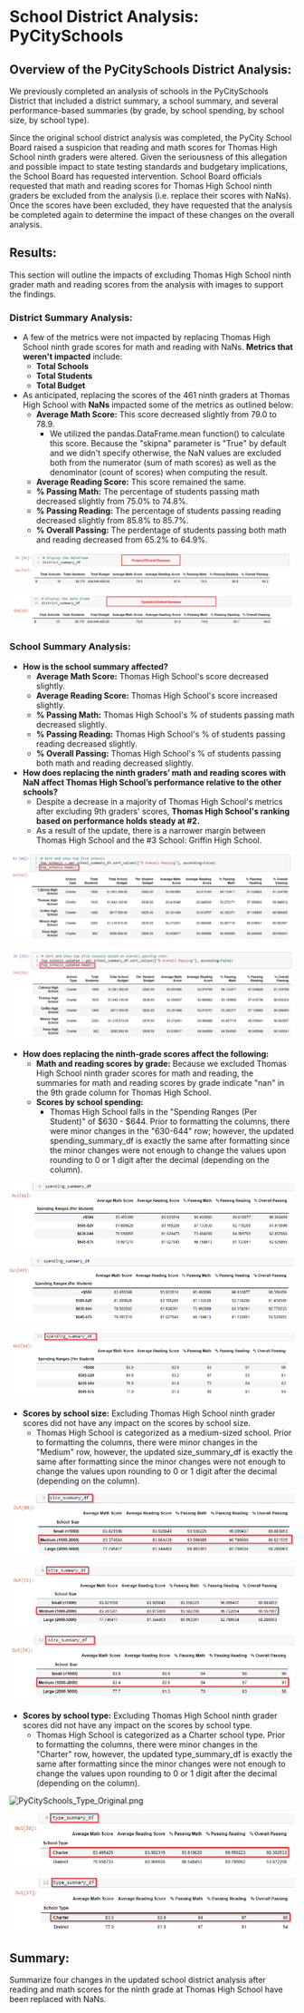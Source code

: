 # School District Analysis: PyCitySchools

## Overview of the PyCitySchools District Analysis: 

We previously completed an analysis of schools in the PyCitySchools District that included a district summary, a school summary, and several performance-based summaries (by grade, by school spending, by school size, by school type). 

Since the original school district analysis was completed, the PyCity School Board raised a suspicion that reading and math scores for Thomas High School ninth graders were altered. Given the seriousness of this allegation and possible impact to state testing standards and budgetary implications, the School Board has requested intervention. School Board officials requested that math and reading scores for Thomas High School ninth graders be excluded from the analysis (i.e. replace their scores with NaNs). Once the scores have been excluded, they have requested that the analysis be completed again to determine the impact of these changes on the overall analysis.  

## Results: 
This section will outline the impacts of excluding Thomas High School ninth grader math and reading scores from the analysis with images to support the findings. 

### District Summary Analysis:
  - A few of the metrics were not impacted by replacing Thomas High School ninth grade scores for math and reading with NaNs. **Metrics that weren't impacted** include: 
    - **Total Schools**
    - **Total Students**
    - **Total Budget**
  - As anticipated, replacing the scores of the 461 ninth graders at Thomas High School with **NaNs** impacted some of the metrics as outlined below: 
    - **Average Math Score:** This score decreased slightly from 79.0 to 78.9. 
      - We utilized the pandas.DataFrame.mean function() to calculate this score. Because the "skipna" parameter is "True" by default and we didn't specify otherwise, the NaN values are excluded both from the numerator (sum of math scores) as well as the denominator (count of scores) when computing the result.     
    - **Average Reading Score:** This score remained the same.
    - **% Passing Math:** The percentage of students passing math decreased slightly from 75.0% to 74.8%.
    - **% Passing Reading:** The percentage of students passing reading decreased slightly from 85.8% to 85.7%. 
    - **% Overall Passing:** The perdentage of students passing both math and reading decreased from 65.2% to 64.9%. 


![PyCitySchools_Original_District_Summary.png](Resources/PyCitySchools_Original_District_Summary.png)


![PyCitySchools_Updated_District_Summary.png](Resources/PyCitySchools_Updated_District_Summary.png)

### School Summary Analysis:
- **How is the school summary affected?**
  - **Average Math Score:** Thomas High School's score decreased slightly.  
  - **Average Reading Score:** Thomas High School's score increased slightly. 
  - **% Passing Math:** Thomas High School's % of students passing math decreased slightly. 
  - **% Passing Reading:** Thomas High School's % of students passing reading decreased slightly.
  - **% Overall Passing:** Thomas High School's % of students passing both math and reading decreased slightly.
- **How does replacing the ninth graders’ math and reading scores with NaN affect Thomas High School’s performance relative to the other schools?**
  - Despite a decrease in a majority of Thomas High School's metrics after excluding 9th graders' scores, **Thomas High School's ranking based on performance holds steady at #2.**
  - As a result of the update, there is a narrower margin between Thomas High School and the #3 School: Griffin High School.  

![PyCitySchools_Top_Schools_Original.png](Resources/PyCitySchools_Top_Schools_Original.png)

![PyCitySchools_Top_Schools_Updated.png](Resources/PyCitySchools_Top_Schools_Updated.png)

- **How does replacing the ninth-grade scores affect the following:**
  - **Math and reading scores by grade:** Because we excluded Thomas High School ninth grader scores for math and reading, the summaries for math and reading scores by grade indicate "nan" in the 9th grade column for Thomas High School. 
  - **Scores by school spending:** 
    - Thomas High School falls in the "Spending Ranges (Per Student)" of $630 - $644. Prior to formatting the columns, there were minor changes in the "630-644" row; however, the updated spending_summary_df is exactly the same after formatting since the minor changes were not enough to change the values upon rounding to 0 or 1 digit after the decimal (depending on the column). 

![PyCitySchools_Original_Spending_No_Formatting.png](Resources/PyCitySchools_Original_Spending_No_Formatting.png)

![PyCitySchools_Updated_Spending_No_Formatting.png](Resources/PyCitySchools_Updated_Spending_No_Formatting.png)

![PyCitySchools_Spending_Formatted.png](Resources/PyCitySchools_Spending_Formatted.png)

  - **Scores by school size:** Excluding Thomas High School ninth grader scores did not have any impact on the scores by school size.
    - Thomas High School is categorized as a medium-sized school. Prior to formatting the columns, there were minor changes in the "Medium" row, however, the updated size_summary_df is exactly the same after formatting since the minor changes were not enough to change the values upon rounding to 0 or 1 digit after the decimal (depending on the column). 

![PyCitySchools_Size_Summary_Original.png](Resources/PyCitySchools_Size_Summary_Original.png)

![PyCitySchools_Size_Summary_Updated.png](Resources/PyCitySchools_Size_Summary_Updated.png)

![PyCitySchools_Size_Summary_Formatted.png](Resources/PyCitySchools_Size_Summary_Formatted.png)

  - **Scores by school type:** Excluding Thomas High School ninth grader scores did not have any impact on the scores by school type.
    - Thomas High School is categorized as a Charter school type. Prior to formatting the columns, there were minor changes in the "Charter" row, however, the updated type_summary_df is exactly the same after formatting since the minor changes were not enough to change the values upon rounding to 0 or 1 digit after the decimal (depending on the column).

![PyCitySchools_Type_Original.png](Resources/PyCitySchools_Type_Original.png)

![PyCitySchools_Type_Updated.png](Resources/PyCitySchools_Type_Updated.png)

![PyCitySchools_Type_Formatted.png](Resources/PyCitySchools_Type_Formatted.png)

## Summary: 
Summarize four changes in the updated school district analysis after reading and math scores for the ninth grade at Thomas High School have been replaced with NaNs.

